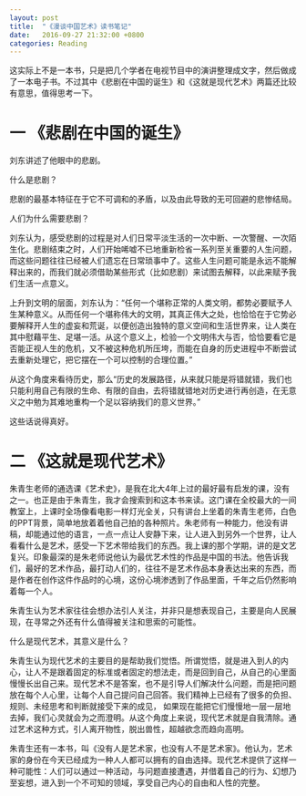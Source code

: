 ```yaml
---
layout: post
title:  "《漫谈中国艺术》读书笔记"
date:   2016-09-27 21:32:00 +0800
categories: Reading
---
```


这实际上不是一本书，只是把几个学者在电视节目中的演讲整理成文字，然后做成了一本电子书。不过其中《悲剧在中国的诞生》和《这就是现代艺术》两篇还比较有意思，值得思考一下。

# 一 《悲剧在中国的诞生》

刘东讲述了他眼中的悲剧。

什么是悲剧？

悲剧的最基本特征在于它不可调和的矛盾，以及由此导致的无可回避的悲惨结局。

人们为什么需要悲剧？

刘东认为，感受悲剧的过程是对人们日常平淡生活的一次中断、一次警醒、一次陌生化。悲剧结束之时，人们开始唏嘘不已地重新检省一系列至关重要的人生问题，而这些问题往往已经被人们遗忘在日常琐事中了。这些人生问题可能是永远不能解释出来的，而我们就必须借助某些形式（比如悲剧）来试图去解释，以此来赋予我们生活一点意义。

上升到文明的层面，刘东认为：“任何一个堪称正常的人类文明，都势必要赋予人生某种意义。从而任何一个堪称伟大的文明，其真正伟大之处，也恰恰在于它势必要解释开人生的虚妄和荒诞，以便创造出独特的意义空间和生活世界来，让人类在其中慰藉平生、足堪一活。从这个意义上，检验一个文明伟大与否，恰恰要看它是否能正视人生的危机，又不被这种危机所压垮，而能在自身的历史进程中不断尝试去重新处理它，把它摆在一个可以控制的合理位置。”

从这个角度来看待历史，那么“历史的发展路径，从来就只能是将错就错，我们也只能利用自己有限的生命、有限的自由，去将错就错地对历史进行再创造，在无意义之中勉为其难地重构一个足以容纳我们的意义世界。”

这些话说得真好。


# 二 《这就是现代艺术》

朱青生老师的通选课《艺术史》，是我在北大4年上过的最好最有启发的课，没有之一。也正是由于朱青生，我才会搜索到和这本书来读。这门课在全校最大的一间教室上，上课时全场像看电影一样灯光全关，只有讲台上坐着的朱青生老师，白色的PPT背景，简单地放着着他自己拍的各种照片。朱老师有一种能力，他没有讲稿，却能通过他的语言，一点一点让人安静下来，让人进入到另外一个世界，让人看看什么是艺术，感受一下艺术带给我们的东西。我上课的那个学期，讲的是文艺复兴。印象最深的是朱老师说他认为最优艺术性的作品是中国的书法。他告诉我们，最好的艺术作品，最打动人们的，往往不是艺术作品本身表达出来的东西，而是作者在创作这件作品时的心境，这份心境渗透到了作品里面，千年之后仍然影响着每一个人。

朱青生认为艺术家往往会想办法引人关注，并非只是想表现自己，主要是向人民展现，在寻常之外还有什么值得被关注和思索的可能性。

什么是现代艺术，其意义是什么？

朱青生认为现代艺术的主要目的是帮助我们觉悟。所谓觉悟，就是进入到人的内心，让人不是跟着固定的标准或者固定的想法走，而是回到自己，从自己的心里面慢慢长出自己来。现代艺术不是答案，也不是引导人们解决什么问题，而是把问题放在每个人心里，让每个人自己提问自己回答。我们精神上已经有了很多的负担、规则、未经思考和判断就接受下来的成见， 如果现在能把它们慢慢地一层一层地去掉，我们心灵就会为之而澄明。从这个角度上来说，现代艺术就是自我清除。通过艺术这种方式，引人离开物性，脱出兽性，超越欲念而趋向高明。

朱青生还有一本书，叫《没有人是艺术家，也没有人不是艺术家》。他认为，艺术家的身份在今天已经成为一种人人都可以拥有的自由选择。现代艺术提供了这样一种可能性：人们可以通过一种活动，与问题直接遭遇，并借着自己的行为、幻想乃至妄想，进入到一个不可知的领域，享受自己内心的自由和人性的完整。

